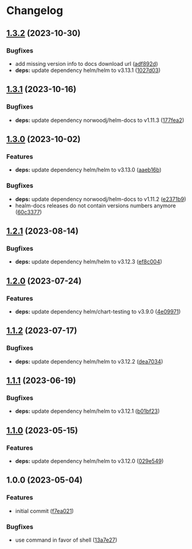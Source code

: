 # Changelog

## [1.3.2](https://github.com/rolehippie/helm/compare/v1.3.1...v1.3.2) (2023-10-30)


### Bugfixes

* add missing version info to docs download url ([adf892d](https://github.com/rolehippie/helm/commit/adf892d637291ba50caf0192305b2cf3197e2901))
* **deps:** update dependency helm/helm to v3.13.1 ([1027d03](https://github.com/rolehippie/helm/commit/1027d03098bf52d80aa960cbb07d9a6ef2e12742))

## [1.3.1](https://github.com/rolehippie/helm/compare/v1.3.0...v1.3.1) (2023-10-16)


### Bugfixes

* **deps:** update dependency norwoodj/helm-docs to v1.11.3 ([177fea2](https://github.com/rolehippie/helm/commit/177fea2496242f1e68630e903e82f00bba04484a))

## [1.3.0](https://github.com/rolehippie/helm/compare/v1.2.1...v1.3.0) (2023-10-02)


### Features

* **deps:** update dependency helm/helm to v3.13.0 ([aaeb16b](https://github.com/rolehippie/helm/commit/aaeb16b6bbcff82f0e8df7d76b34bfb175f9f002))


### Bugfixes

* **deps:** update dependency norwoodj/helm-docs to v1.11.2 ([e2371b9](https://github.com/rolehippie/helm/commit/e2371b963aa3c46ee166117fa3d7bcc7c378c338))
* healm-docs releases do not contain versions numbers anymore ([60c3377](https://github.com/rolehippie/helm/commit/60c33770d28926cdb3cdde3b5c3130614c567b3f))

## [1.2.1](https://github.com/rolehippie/helm/compare/v1.2.0...v1.2.1) (2023-08-14)


### Bugfixes

* **deps:** update dependency helm/helm to v3.12.3 ([ef8c004](https://github.com/rolehippie/helm/commit/ef8c004353e3ecd89a23d695f9a172a6910d8d7d))

## [1.2.0](https://github.com/rolehippie/helm/compare/v1.1.2...v1.2.0) (2023-07-24)


### Features

* **deps:** update dependency helm/chart-testing to v3.9.0 ([4e09971](https://github.com/rolehippie/helm/commit/4e09971bf13113d6b153bedc640e297071b4a0d2))

## [1.1.2](https://github.com/rolehippie/helm/compare/v1.1.1...v1.1.2) (2023-07-17)


### Bugfixes

* **deps:** update dependency helm/helm to v3.12.2 ([dea7034](https://github.com/rolehippie/helm/commit/dea7034336f4e3311d075bfe9640b4369fd94cc0))

## [1.1.1](https://github.com/rolehippie/helm/compare/v1.1.0...v1.1.1) (2023-06-19)


### Bugfixes

* **deps:** update dependency helm/helm to v3.12.1 ([b01bf23](https://github.com/rolehippie/helm/commit/b01bf2332672996157f868a78273539c8d162dcd))

## [1.1.0](https://github.com/rolehippie/helm/compare/v1.0.0...v1.1.0) (2023-05-15)


### Features

* **deps:** update dependency helm/helm to v3.12.0 ([029e549](https://github.com/rolehippie/helm/commit/029e549da6a819ad14e3aa24416e24c2b7805162))

## 1.0.0 (2023-05-04)


### Features

* initial commit ([f7ea021](https://github.com/rolehippie/helm/commit/f7ea0217bf459097f85ebe6eec84f202752a4f4a))


### Bugfixes

* use command in favor of shell ([13a7e27](https://github.com/rolehippie/helm/commit/13a7e27a268ded01ec0b009383e0bbddb610fbaa))
